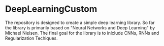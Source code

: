 # DeepLearningCustom
The repository is designed to create a simple deep learning library.
So far the library is primarily based on "Neural Networks and Deep Learning"
by Michael Nielsen.
The final goal for the library is to inlclude CNNs, RNNs
and Regularization Techiques.
